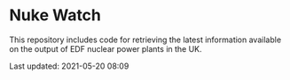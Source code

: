 # Nuke Watch

This repository includes code for retrieving the latest information available on the output of EDF nuclear power plants in the UK.

Last updated: 2021-05-20 08:09